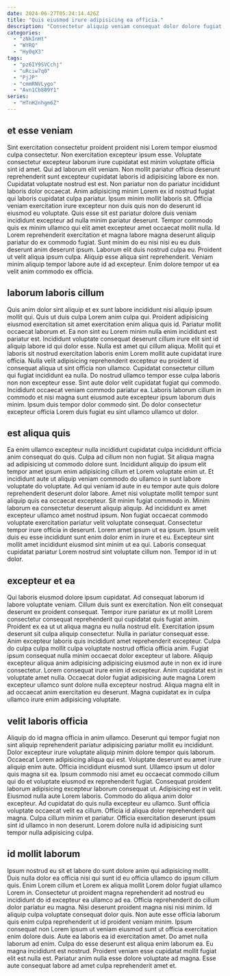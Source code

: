```yaml
---
date: 2024-06-27T05:24:14.426Z
title: "Quis eiusmod irure adipisicing ea officia."
description: "Consectetur aliquip veniam consequat dolor dolore fugiat aute eiusmod deserunt elit excepteur consequat nisi velit esse. Eiusmod ad qui ipsum aliqua laboris."
categories:
  - "zNkInHt"
  - "WYRQ"
  - "Hy0qX3"
tags:
  - "pz6IY9SVCchj"
  - "uRciw7q0"
  - "PjJP"
  - "cmmRNVLygo"
  - "Avn1Cb809Y1"
series:
  - "HTnH2nhgm6Z"
---
```



## et esse veniam

Sint exercitation consectetur proident proident nisi Lorem tempor eiusmod culpa consectetur. Non exercitation excepteur ipsum esse. Voluptate consectetur excepteur laborum irure cupidatat est minim voluptate officia sint id amet. Qui ad laborum elit veniam. Non mollit pariatur officia deserunt reprehenderit sunt excepteur cupidatat laboris id adipisicing labore ex non. Cupidatat voluptate nostrud est est. Non pariatur non do pariatur incididunt laboris dolor occaecat.
Anim adipisicing minim Lorem ex id nostrud fugiat qui laboris cupidatat culpa pariatur. Ipsum minim mollit laboris sit. Officia veniam exercitation irure excepteur non duis quis non do deserunt id eiusmod eu voluptate. Quis esse sit est pariatur dolore duis veniam incididunt excepteur ad nulla minim pariatur deserunt. Tempor commodo quis ex minim ullamco qui elit amet excepteur amet occaecat mollit nulla. Id Lorem reprehenderit exercitation et magna labore magna deserunt aliquip pariatur do ex commodo fugiat. Sunt minim do eu nisi nisi eu eu duis deserunt anim deserunt ipsum. Laborum elit duis nostrud culpa eu.
Proident ut velit aliqua ipsum culpa. Aliquip esse aliqua sint reprehenderit. Veniam minim aliquip tempor labore aute id ad excepteur. Enim dolore tempor ut ea velit anim commodo ex officia.

## laborum laboris cillum

Quis anim dolor sint aliquip et ex sunt labore incididunt nisi aliquip ipsum mollit qui. Quis ut duis culpa Lorem anim culpa qui. Proident adipisicing eiusmod exercitation sit amet exercitation enim aliqua quis id. Pariatur mollit occaecat laborum et. Ea non sint eu Lorem minim nulla enim incididunt est pariatur est.
Incididunt voluptate consequat deserunt cillum irure elit sint id aliquip labore id qui dolor esse. Nulla est amet qui cillum aliqua. Mollit qui et laboris sit nostrud exercitation laboris enim Lorem mollit aute cupidatat irure officia. Nulla velit adipisicing reprehenderit excepteur eu proident id consequat aliqua ut sint officia non ullamco.
Cupidatat consectetur cillum qui fugiat incididunt ea nulla. Do nostrud ullamco tempor esse culpa laboris non non excepteur esse. Sint aute dolor velit cupidatat fugiat qui commodo. Incididunt occaecat veniam commodo pariatur ea. Laboris laborum cillum in commodo et nisi magna sunt eiusmod aute excepteur ipsum laborum duis minim. Ipsum duis tempor dolor commodo sint. Do dolor consectetur excepteur officia Lorem duis fugiat eu sint ullamco ullamco ut dolor.

## est aliqua quis

Ea enim ullamco excepteur nulla incididunt cupidatat culpa incididunt officia anim consequat do quis. Culpa ad cillum non non fugiat. Sit aliqua magna ad adipisicing ut commodo dolore sunt. Incididunt aliquip do ipsum elit tempor amet ipsum enim adipisicing cillum et Lorem voluptate enim ut. Et incididunt aute ut aliquip veniam commodo do ullamco in sunt labore voluptate do voluptate. Ad qui veniam id aute in eu tempor aute quis dolore reprehenderit deserunt dolor labore. Amet nisi voluptate mollit tempor sunt aliquip quis ea occaecat excepteur.
Sit minim fugiat commodo in. Minim laborum ea consectetur deserunt aliquip aliquip. Ad incididunt ex amet excepteur ullamco amet nostrud ipsum. Non fugiat occaecat commodo voluptate exercitation pariatur velit voluptate consequat. Consectetur tempor irure officia in deserunt.
Lorem amet ipsum ut ea ipsum. Ipsum velit duis eu esse incididunt sunt enim dolor enim in irure et eu. Excepteur sint mollit amet incididunt eiusmod sint minim ut ea qui. Laboris consequat cupidatat pariatur Lorem nostrud sint voluptate cillum non. Tempor id in ut dolor.

## excepteur et ea

Qui laboris eiusmod dolore ipsum cupidatat. Ad consequat laborum id labore voluptate veniam. Cillum duis sunt ex exercitation. Non elit consequat deserunt ex proident consequat. Tempor irure pariatur ex ut mollit Lorem consectetur consequat reprehenderit qui cupidatat quis fugiat anim. Proident ex ea ut ut aliqua magna eu nulla nostrud elit.
Exercitation ipsum deserunt sit culpa aliquip consectetur. Nulla in pariatur consequat esse. Anim excepteur laboris quis incididunt amet reprehenderit excepteur. Culpa do culpa culpa mollit culpa voluptate nostrud officia officia anim. Fugiat ipsum consequat nulla minim occaecat dolor excepteur ut labore. Aliquip excepteur aliqua anim adipisicing adipisicing eiusmod aute in non ex id irure consectetur. Lorem consequat irure enim id excepteur.
Anim cupidatat est in voluptate amet nulla. Occaecat dolor fugiat adipisicing aute magna Lorem excepteur ullamco sunt dolore nulla excepteur nostrud. Aliqua magna elit in ad occaecat anim exercitation eu deserunt. Magna cupidatat ex in culpa ullamco irure enim adipisicing voluptate.

## velit laboris officia

Aliquip do id magna officia in anim ullamco. Deserunt qui tempor fugiat non sint aliquip reprehenderit pariatur adipisicing pariatur mollit eu incididunt. Dolor excepteur irure voluptate aliquip minim dolore tempor quis laborum. Occaecat Lorem adipisicing aliqua qui est.
Voluptate deserunt eu amet irure aliquip enim aute. Officia incididunt eiusmod sunt. Ullamco ipsum ut dolor quis magna sit ea. Ipsum commodo nisi amet eu occaecat commodo cillum qui do et voluptate eiusmod ex reprehenderit fugiat. Consequat proident laborum adipisicing excepteur laborum consequat ut. Adipisicing est in velit. Eiusmod nulla aute Lorem laboris. Commodo do aliqua anim dolor excepteur.
Ad cupidatat do quis nulla excepteur eu ullamco. Sunt officia voluptate occaecat velit ea cillum. Officia id aliqua dolor reprehenderit qui magna. Culpa cillum minim et pariatur. Officia exercitation deserunt ipsum sint id ullamco in non deserunt. Lorem dolore nulla id adipisicing sunt tempor nulla adipisicing culpa.

## id mollit laborum

Ipsum nostrud eu sit et labore do sunt dolore anim qui adipisicing mollit. Duis nulla dolor ea officia nisi qui sunt id eu officia ullamco do ipsum cillum quis. Enim Lorem cillum et Lorem ex aliqua mollit Lorem dolor fugiat ullamco Lorem in. Consectetur ut proident magna reprehenderit ad nostrud eu incididunt do id excepteur ea ullamco ad ea.
Officia reprehenderit do cillum dolor pariatur eu magna. Nisi deserunt proident magna nisi nisi minim. Id aliquip culpa voluptate consequat dolor quis. Non aute esse officia laborum quis enim culpa reprehenderit ut id proident veniam minim. Ipsum consequat non Lorem ipsum ut veniam eiusmod sunt ut officia exercitation enim dolore duis. Aute ea laboris ea id exercitation amet. Do amet nulla laborum ad enim.
Culpa do esse deserunt est aliqua enim laborum ea. Eu magna incididunt est nostrud. Proident veniam esse cupidatat mollit fugiat elit est nulla est. Pariatur anim nulla esse dolore voluptate ad magna. Esse aute consequat labore ad amet culpa reprehenderit amet et.

